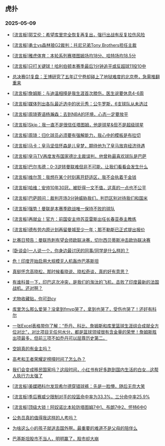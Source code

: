 ## 虎扑 
### 2025-05-09

+ [[流言板]郭艾伦：希望库里完全恢复再复出，强行出战有反复拉伤风险](https://bbs.hupu.com/632485129.html)

+ [[流言板]勇士vs森林狼G2裁判：托尼兄弟Tony Brothers担任主裁](https://bbs.hupu.com/632485849.html)

+ [[流言板]雅虎体育：本轮系列赛塔图姆场均18分、哈特场均18.5分](https://bbs.hupu.com/632485627.html)

+ [[流言板]只打关键球！哈利伯顿本赛季最后1分钟追平或反超球11投10中](https://bbs.hupu.com/632486714.html)

+ [总决赛G1复盘：王博研究了五年辽宁卷却碰上了地狱难度的北京卷，急需推翻重来](https://bbs.hupu.com/632483582.html)

+ [[流言板]詹姆斯：与迪温相撞是我生涯首次膝伤，医生说要休息4-6周](https://bbs.hupu.com/632487098.html)

+ [[流言板]媒体列出各队最近选中的状元秀：公牛罗斯，6支球队从未选过](https://bbs.hupu.com/632484825.html)

+ [[流言板]周琦寄语杨瀚森：去到NBA的环境，心态一定要放平](https://bbs.hupu.com/632486253.html)

+ [[流言板]Skip：我一直不是很信任塔图姆，他是球星&amp;但不是超级球星](https://bbs.hupu.com/632485188.html)

+ [[流言板]周琦：归化球员必须要有强解能力，我心中的模板是布拉切](https://bbs.hupu.com/632485726.html)

+ [[流言板]马卡：皇马坚信怀森是儿皇梦，期待他为了皇马放弃经济待遇](https://bbs.hupu.com/632483251.html)

+ [[流言板]皇马TV再度发布国家德比主裁误判，他曾称最喜欢球队是巴萨](https://bbs.hupu.com/632486617.html)

+ [[流言板]巴尔韦德：0-3逆转曼联难但非不可能，让我们看看会发生什么](https://bbs.hupu.com/632480675.html)

+ [[流言板]维尔茨：我想在某个时刻离开舒适区，我不会执着于金钱](https://bbs.hupu.com/632481464.html)

+ [[流言板]哈维：安帅10年30冠，被贬得一文不值，这真的一点也不公平](https://bbs.hupu.com/632480995.html)

+ [[流言板]巴萨顾问：裁判开场3分钟威胁我们，判罚区别对待我们和国米](https://bbs.hupu.com/632482114.html)

+ [[流言板]强势！曼联是本赛季欧战唯一保持不败的球队](https://bbs.hupu.com/632483414.html)

+ [[流言板]再就业！官方：前国安主帅苏亚雷斯出任长春亚泰主教练](https://bbs.hupu.com/632480556.html)

+ [[流言板]德布劳内原计划再留曼城至少一年；那不勒斯已正式提出报价](https://bbs.hupu.com/632484410.html)

+ [比赛日预告：曼联热刺有望会师欧联决赛，切尔西贝蒂斯冲击欧协联决赛](https://bbs.hupu.com/632479171.html)

+ [[卧谈会]一人说一个，你身边最讨厌的同事/同学是什么样的？](https://bbs.hupu.com/632485619.html)

+ [危！印度开始启用大规模无人机轰炸巴基斯坦](https://bbs.hupu.com/632483110.html)

+ [真挺怀念高晓松，那时候看晓说、晓松奇谈，真的好有意思？](https://bbs.hupu.com/632484185.html)

+ [有谁科普一下，印巴这次冲突，是我们的淘汰的飞机，击败了印度最新的法国战机。还对啊？](https://bbs.hupu.com/632484136.html)

+ [尤物收藏贴，你可劲cy](https://bbs.hupu.com/632485846.html)

+ [库里怎么那么爱哭？没拿到fmvp哭了，拿到也哭了，受伤也哭了！还好有科尔](https://bbs.hupu.com/632484366.html)

+ [一张Excel表格带你了解：“乔丹、科比、詹姆斯和库里篮球生涯综合成就全方位对比”，对比项目无任何水分，都是篮球领域很有含金量的荣誉！詹姆斯胜出项最多，但前三项不如乔丹可以屈尊历史第二。](https://bbs.hupu.com/632484031.html)

+ [空姐真的有金主吗？](https://bbs.hupu.com/632483420.html)

+ [高考和王者荣耀定榜撞时间了怎么办？](https://bbs.hupu.com/632483776.html)

+ [我们会变成移民国家吗？这段时间，小红书有好多跑到国内生活的白女…这帮人执行力太强了](https://bbs.hupu.com/632485036.html)

+ [[流言板]美媒晒科尔发现希尔德穿错球裤：先是一脸懵，随后无奈大笑](https://bbs.hupu.com/632487464.html)

+ [[流言板]季后赛威少限制对手的投篮命中率为33.3%，三分命中率25.9%](https://bbs.hupu.com/632487339.html)

+ [[流言板]顶级大锁！阿奴诺比本轮防塔图姆7中1、布朗7中2、怀特6中0](https://bbs.hupu.com/632486797.html)

+ [公务员真的值得我这样的人考吗？](https://bbs.hupu.com/632486018.html)

+ [为啥这么小的孩子就送去国外啊，最重要的难道不是父母的陪伴么](https://bbs.hupu.com/632484383.html)

+ [巴基斯坦股市不当人，明明赢了，股市却大崩](https://bbs.hupu.com/632485581.html)

